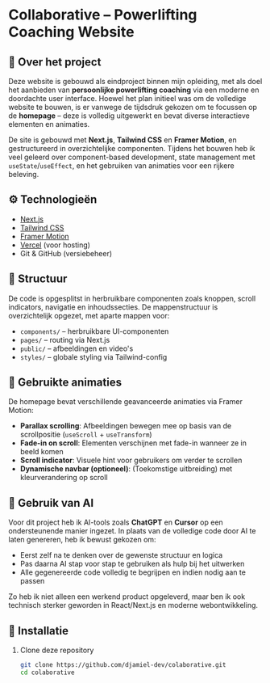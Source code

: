 # Collaborative – Powerlifting Coaching Website

## 🧠 Over het project

Deze website is gebouwd als eindproject binnen mijn opleiding, met als doel het aanbieden van **persoonlijke powerlifting coaching** via een moderne en doordachte user interface. Hoewel het plan initieel was om de volledige website te bouwen, is er vanwege de tijdsdruk gekozen om te focussen op de **homepage** – deze is volledig uitgewerkt en bevat diverse interactieve elementen en animaties.

De site is gebouwd met **Next.js**, **Tailwind CSS** en **Framer Motion**, en gestructureerd in overzichtelijke componenten. Tijdens het bouwen heb ik veel geleerd over component-based development, state management met `useState`/`useEffect`, en het gebruiken van animaties voor een rijkere beleving.

## ⚙️ Technologieën

- [Next.js](https://nextjs.org/)
- [Tailwind CSS](https://tailwindcss.com/)
- [Framer Motion](https://www.framer.com/motion/)
- [Vercel](https://vercel.com/) (voor hosting)
- Git & GitHub (versiebeheer)

## 📁 Structuur

De code is opgesplitst in herbruikbare componenten zoals knoppen, scroll indicators, navigatie en inhoudssecties. De mappenstructuur is overzichtelijk opgezet, met aparte mappen voor:

- `components/` – herbruikbare UI-componenten
- `pages/` – routing via Next.js
- `public/` – afbeeldingen en video's
- `styles/` – globale styling via Tailwind-config

## 🎨 Gebruikte animaties

De homepage bevat verschillende geavanceerde animaties via Framer Motion:

- **Parallax scrolling**: Afbeeldingen bewegen mee op basis van de scrollpositie (`useScroll` + `useTransform`)
- **Fade-in on scroll**: Elementen verschijnen met fade-in wanneer ze in beeld komen
- **Scroll indicator**: Visuele hint voor gebruikers om verder te scrollen
- **Dynamische navbar (optioneel)**: (Toekomstige uitbreiding) met kleurverandering op scroll

## 🤖 Gebruik van AI

Voor dit project heb ik AI-tools zoals **ChatGPT** en **Cursor** op een ondersteunende manier ingezet. In plaats van de volledige code door AI te laten genereren, heb ik bewust gekozen om:

- Eerst zelf na te denken over de gewenste structuur en logica
- Pas daarna AI stap voor stap te gebruiken als hulp bij het uitwerken
- Alle gegenereerde code volledig te begrijpen en indien nodig aan te passen

Zo heb ik niet alleen een werkend product opgeleverd, maar ben ik ook technisch sterker geworden in React/Next.js en moderne webontwikkeling.

## 🚀 Installatie

1. Clone deze repository  
   ```bash
   git clone https://github.com/djamiel-dev/colaborative.git
   cd colaborative
